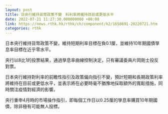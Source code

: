 ```yaml
---
layout: post
title: 日央行維持貨幣政策不變　料利率將維持目前或更低水平
date: 2022-07-21 11:27:30.000000000 +08:00
link: https://news.rthk.hk/rthk/ch/component/k2/1658691-20220721.htm
categories: rthk
---
```


日本央行維持貨幣政策不變，維持短期利率目標在負0.1厘，並維持10年期國債孳息率目標在近乎零水平。

央行以8比1的投票結果，通過孳息率曲線控制決定，只有審議委員片岡剛士投反對票。

日本央行維持對利率的前瞻性指引及政策偏向指引不變，預計短期和長期政策利率將維持在目前或更低水平，並表示將在必要時毫不猶豫地採取額外的寬鬆措施，同時關注疫情對經濟的影響。

央行重申4月時的市場操作指引，即每個工作日以0.25厘的孳息率購買10年期國債，除非極有可能無人投標。
